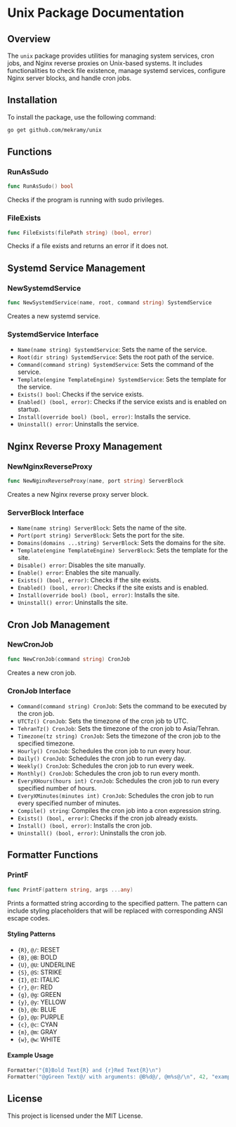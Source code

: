# Unix Package Documentation

## Overview

The `unix` package provides utilities for managing system services, cron jobs, and Nginx reverse proxies on Unix-based systems. It includes functionalities to check file existence, manage systemd services, configure Nginx server blocks, and handle cron jobs.

## Installation

To install the package, use the following command:

```sh
go get github.com/mekramy/unix
```

## Functions

### RunAsSudo

```go
func RunAsSudo() bool
```

Checks if the program is running with sudo privileges.

### FileExists

```go
func FileExists(filePath string) (bool, error)
```

Checks if a file exists and returns an error if it does not.

## Systemd Service Management

### NewSystemdService

```go
func NewSystemdService(name, root, command string) SystemdService
```

Creates a new systemd service.

### SystemdService Interface

- `Name(name string) SystemdService`: Sets the name of the service.
- `Root(dir string) SystemdService`: Sets the root path of the service.
- `Command(command string) SystemdService`: Sets the command of the service.
- `Template(engine TemplateEngine) SystemdService`: Sets the template for the service.
- `Exists() bool`: Checks if the service exists.
- `Enabled() (bool, error)`: Checks if the service exists and is enabled on startup.
- `Install(override bool) (bool, error)`: Installs the service.
- `Uninstall() error`: Uninstalls the service.

## Nginx Reverse Proxy Management

### NewNginxReverseProxy

```go
func NewNginxReverseProxy(name, port string) ServerBlock
```

Creates a new Nginx reverse proxy server block.

### ServerBlock Interface

- `Name(name string) ServerBlock`: Sets the name of the site.
- `Port(port string) ServerBlock`: Sets the port for the site.
- `Domains(domains ...string) ServerBlock`: Sets the domains for the site.
- `Template(engine TemplateEngine) ServerBlock`: Sets the template for the site.
- `Disable() error`: Disables the site manually.
- `Enable() error`: Enables the site manually.
- `Exists() (bool, error)`: Checks if the site exists.
- `Enabled() (bool, error)`: Checks if the site exists and is enabled.
- `Install(override bool) (bool, error)`: Installs the site.
- `Uninstall() error`: Uninstalls the site.

## Cron Job Management

### NewCronJob

```go
func NewCronJob(command string) CronJob
```

Creates a new cron job.

### CronJob Interface

- `Command(command string) CronJob`: Sets the command to be executed by the cron job.
- `UTCTz() CronJob`: Sets the timezone of the cron job to UTC.
- `TehranTz() CronJob`: Sets the timezone of the cron job to Asia/Tehran.
- `Timezone(tz string) CronJob`: Sets the timezone of the cron job to the specified timezone.
- `Hourly() CronJob`: Schedules the cron job to run every hour.
- `Daily() CronJob`: Schedules the cron job to run every day.
- `Weekly() CronJob`: Schedules the cron job to run every week.
- `Monthly() CronJob`: Schedules the cron job to run every month.
- `EveryXHours(hours int) CronJob`: Schedules the cron job to run every specified number of hours.
- `EveryXMinutes(minutes int) CronJob`: Schedules the cron job to run every specified number of minutes.
- `Compile() string`: Compiles the cron job into a cron expression string.
- `Exists() (bool, error)`: Checks if the cron job already exists.
- `Install() (bool, error)`: Installs the cron job.
- `Uninstall() (bool, error)`: Uninstalls the cron job.

## Formatter Functions

### PrintF

```go
func PrintF(pattern string, args ...any)
```

Prints a formatted string according to the specified pattern. The pattern can include styling placeholders that will be replaced with corresponding ANSI escape codes.

#### Styling Patterns

- `{R}`, `@/`: RESET
- `{B}`, `@B`: BOLD
- `{U}`, `@U`: UNDERLINE
- `{S}`, `@S`: STRIKE
- `{I}`, `@I`: ITALIC
- `{r}`, `@r`: RED
- `{g}`, `@g`: GREEN
- `{y}`, `@y`: YELLOW
- `{b}`, `@b`: BLUE
- `{p}`, `@p`: PURPLE
- `{c}`, `@c`: CYAN
- `{m}`, `@m`: GRAY
- `{w}`, `@w`: WHITE

#### Example Usage

```go
Formatter("{B}Bold Text{R} and {r}Red Text{R}\n")
Formatter("@gGreen Text@/ with arguments: @B%d@/, @m%s@/\n", 42, "example")
```

## License

This project is licensed under the MIT License.
